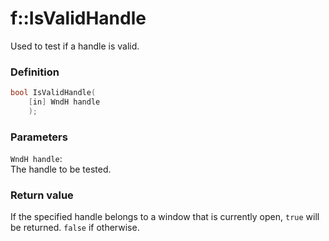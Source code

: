 # f::IsValidHandle
Used to test if a handle is valid.

### Definition
```C++
bool IsValidHandle(
    [in] WndH handle
    );
```

### Parameters
`WndH handle`: <br>
The handle to be tested.

### Return value
If the specified handle belongs to a window that is currently open, `true` will be returned. `false` if otherwise.